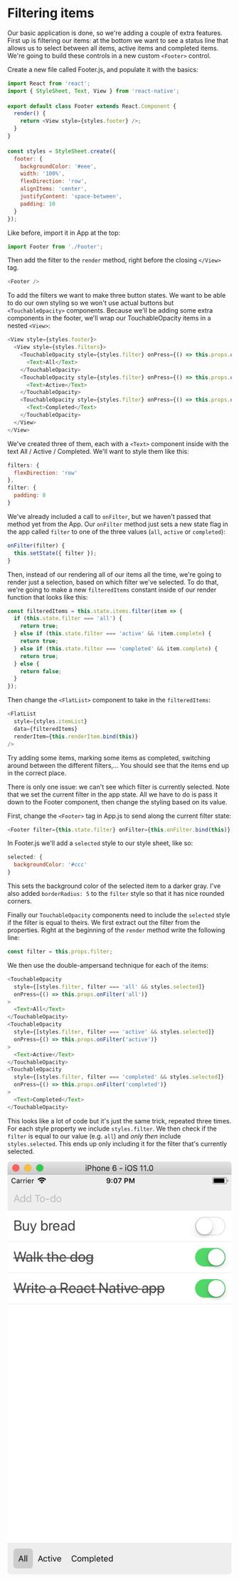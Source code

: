 # Filtering items

Our basic application is done, so we're adding a couple of extra features. First up is filtering our items: at the bottom we want to see a status line that allows us to select between all items, active items and completed items. We're going to build these controls in a new custom `<Footer>` control.

Create a new file called Footer.js, and populate it with the basics:

```js
import React from 'react';
import { StyleSheet, Text, View } from 'react-native';

export default class Footer extends React.Component {
  render() {
    return <View style={styles.footer} />;
  }
}

const styles = StyleSheet.create({
  footer: {
    backgroundColor: '#eee',
    width: '100%',
    flexDirection: 'row',
    alignItems: 'center',
    justifyContent: 'space-between',
    padding: 10
  }
});
```

Like before, import it in App at the top:

```js
import Footer from './Footer';
```

Then add the filter to the `render` method, right before the closing `</View>` tag.

```js
<Footer />
```

To add the filters we want to make three button states. We want to be able to do our own styling so we won't use actual buttons but `<TouchableOpacity>` components. Because we'll be adding some extra components in the footer, we'll wrap our TouchableOpacity items in a nested `<View>`:

```js
<View style={styles.footer}>
  <View style={styles.filters}>
    <TouchableOpacity style={styles.filter} onPress={() => this.props.onFilter('all')}>
      <Text>All</Text>
    </TouchableOpacity>
    <TouchableOpacity style={styles.filter} onPress={() => this.props.onFilter('active')}>
      <Text>Active</Text>
    </TouchableOpacity>
    <TouchableOpacity style={styles.filter} onPress={() => this.props.onFilter('completed')}>
      <Text>Completed</Text>
    </TouchableOpacity>
  </View>
</View>
```

We've created three of them, each with a `<Text>` component inside with the text All / Active / Completed. We'll want to style them like this:

```js
filters: {
  flexDirection: 'row'
},
filter: {
  padding: 8
}
```

We've already included a call to `onFilter`, but we haven't passed that method yet from the App. Our `onFilter` method just sets a new state flag in the app called `filter` to one of the three values \(`all`, `active` or `completed`\):

```js
onFilter(filter) {
  this.setState({ filter });
}
```

Then, instead of our rendering all of our items all the time, we're going to render just a selection, based on which filter we've selected. To do that, we're going to make a new `filteredItems` constant inside of our render function that looks like this:

```js
const filteredItems = this.state.items.filter(item => {
  if (this.state.filter === 'all') {
    return true;
  } else if (this.state.filter === 'active' && !item.complete) {
    return true;
  } else if (this.state.filter === 'completed' && item.complete) {
    return true;
  } else {
    return false;
  }
});
```

Then change the `<FlatList>` component to take in the `filteredItems`:

```js
<FlatList
  style={styles.itemList}
  data={filteredItems}
  renderItem={this.renderItem.bind(this)}
/>
```

Try adding some items, marking some items as completed, switching around between the different filters,... You should see that the items end up in the correct place.

There is only one issue: we can't see which filter is currently selected. Note that we set the current filter in the app state. All we have to do is pass it down to the Footer component, then change the styling based on its value.

First, change the `<Footer>` tag in App.js to send along the current filter state:

```js
<Footer filter={this.state.filter} onFilter={this.onFilter.bind(this)} />
```

In Footer.js we'll add a `selected` style to our style sheet, like so:

```js
selected: {
  backgroundColor: '#ccc'
}
```

This sets the background color of the selected item to a darker gray. I've also added `borderRadius: 5` to the `filter` style so that it has nice rounded corners.

Finally our `TouchableOpacity` components need to include the `selected` style if the filter is equal to theirs. We first extract out the filter from the properties. Right at the beginning of the `render` method write the following line:

```js
const filter = this.props.filter;
```

We then use the double-ampersand technique for each of the items:

```js
<TouchableOpacity
  style={[styles.filter, filter === 'all' && styles.selected]}
  onPress={() => this.props.onFilter('all')}
>
  <Text>All</Text>
</TouchableOpacity>
<TouchableOpacity
  style={[styles.filter, filter === 'active' && styles.selected]}
  onPress={() => this.props.onFilter('active')}
>
  <Text>Active</Text>
</TouchableOpacity>
<TouchableOpacity
  style={[styles.filter, filter === 'completed' && styles.selected]}
  onPress={() => this.props.onFilter('completed')}
>
  <Text>Completed</Text>
</TouchableOpacity>
```

This looks like a lot of code but it's just the same trick, repeated three times. For each style property we include `styles.filter`. We then check if the `filter` is equal to our value (e.g. `all`) and *only then* include `styles.selected`. This ends up only including it for the filter that's currently selected.

![](quasitodo-filters.png)

